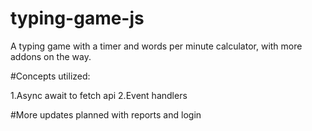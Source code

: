# typing-game-js
A typing game with a timer and words per minute calculator, with more addons on the way. 

#Concepts utilized:

1.Async await to fetch api
2.Event handlers

#More updates planned with reports and login
